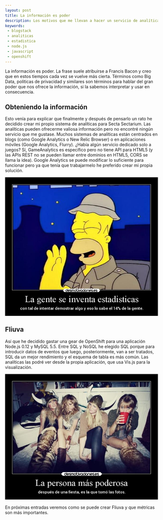 ```yaml
---
layout: post
title: La información es poder
description: Los motivos que me llevan a hacer un servicio de analíticas propio
keywords:
 - blogstack
 - analiticas
 - estadistica
 - node.js
 - javascript
 - openshift
---
```


La información es poder. La frase suele atribuirse a Francis Bacon y creo que en estos tiempos cada vez se vuelve más cierta. Términos como Big Data, políticas de privacidad y similares son términos para hablar del gran poder que nos ofrece la información, si la sabemos interpretar y usar en consecuencia.

## Obteniendo la información

Esto venía para explicar que finalmente y después de pensarlo un rato he decidido crear mi propio sistema de analíticas para Secta Sectarium. Las analíticas pueden ofrecerme valiosa información pero no encontré ningún servicio que me gustase. Muchos sistemas de analíticas están centrados en blogs (como Google Analytics o New Relic Browser) o en aplicaciones móviles (Google Analytics, Flurry). ¿Había algún servicio dedicado solo a juegos? Sí, GameAnalytics es específico pero no tiene API para HTML5 (y las APIs REST no se pueden llamar entre dominios en HTML5, CORS se llama la idea). Google Analytics se puede modificar lo suficiente para funcionar pero ya que tenía que trabajarmelo he preferido crear mi propia solución.

![La gente se inventa estadísticas con tal de demostrar algo y eso lo sabe el 14% de la gente](../images/LaGenteSeInventaEstadisticas.jpg)

## Fliuva

Así que he decidido gastar una gear de OpenShift para una aplicación Node.js 0.12 y MySQL 5.5. Entre SQL y NoSQL he elegido SQL porque para introducir datos de eventos que luego, posteriormente, van a ser tratados, SQL da un mejor rendimiento y el esquema de tabla es más común. Las analíticas las podré ver desde la propia aplicación, que usa Vis.js para la visualización.

![La persona más poderosa después de una fiesta es la que tomó las fotos](../images/LaPersonaMasPoderosa.jpg)

En próximas entradas veremos como se puede crear Fliuva y que métricas son más importantes. 